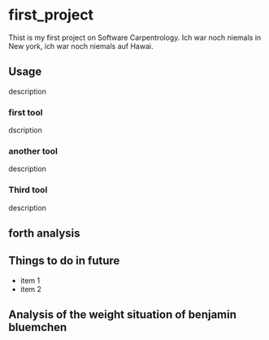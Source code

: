 # first_project
Thist is my first project on Software Carpentrology. 
Ich war noch niemals in New york, ich war noch niemals auf Hawai.

## Usage
description

### first tool
dscription

### another tool
description

### Third tool
description

## forth analysis

## Things to do in future
- item 1
- item 2

## Analysis of the weight situation of benjamin bluemchen
